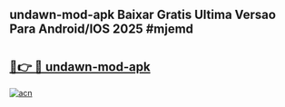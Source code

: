 ## undawn-mod-apk Baixar Gratis Ultima Versao Para Android/IOS 2025 #mjemd

# <h2><a href="https://ainizakaria.my?title=undawn-mod-apk&ref=20M">🔗👉 🔴 undawn-mod-apk</a></h2>

[![acn](https://github.com/user-attachments/assets/0f9c940e-d8b0-45ae-aac7-cd30a18b3e1c)](https://ainizakaria.my?title=undawn-mod-apk&ref=20M)

